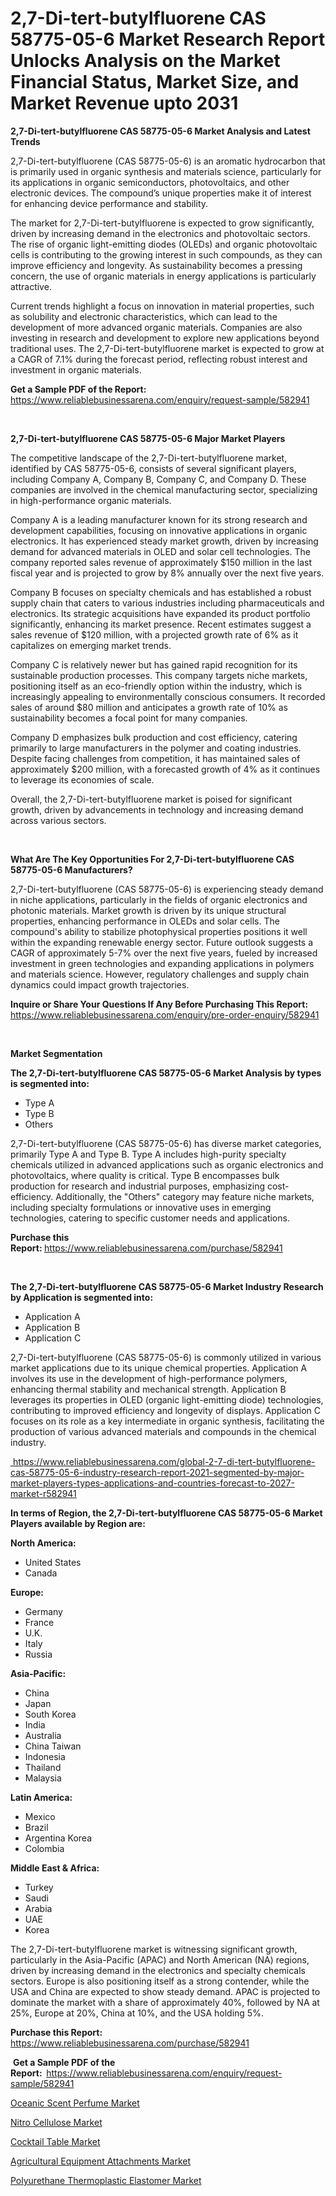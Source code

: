 <p><h1>2,7-Di-tert-butylfluorene CAS 58775-05-6 Market Research Report Unlocks Analysis on the Market Financial Status, Market Size, and Market Revenue upto 2031</h1></p><p><strong>2,7-Di-tert-butylfluorene CAS 58775-05-6 Market Analysis and Latest Trends</strong></p>
<p><p>2,7-Di-tert-butylfluorene (CAS 58775-05-6) is an aromatic hydrocarbon that is primarily used in organic synthesis and materials science, particularly for its applications in organic semiconductors, photovoltaics, and other electronic devices. The compound’s unique properties make it of interest for enhancing device performance and stability.</p><p>The market for 2,7-Di-tert-butylfluorene is expected to grow significantly, driven by increasing demand in the electronics and photovoltaic sectors. The rise of organic light-emitting diodes (OLEDs) and organic photovoltaic cells is contributing to the growing interest in such compounds, as they can improve efficiency and longevity. As sustainability becomes a pressing concern, the use of organic materials in energy applications is particularly attractive.</p><p>Current trends highlight a focus on innovation in material properties, such as solubility and electronic characteristics, which can lead to the development of more advanced organic materials. Companies are also investing in research and development to explore new applications beyond traditional uses. The 2,7-Di-tert-butylfluorene market is expected to grow at a CAGR of 7.1% during the forecast period, reflecting robust interest and investment in organic materials.</p></p>
<p><strong>Get a Sample PDF of the Report:&nbsp;</strong> <a href="https://www.reliablebusinessarena.com/enquiry/request-sample/582941?utm_campaign=1284&utm_medium=2&utm_source=Github&utm_content=ia&utm_term=27092024&utm_id=27-di-tert-butylfluorene-cas-58775-05-6">https://www.reliablebusinessarena.com/enquiry/request-sample/582941</a></p>
<p>&nbsp;</p>
<p><strong>2,7-Di-tert-butylfluorene CAS 58775-05-6 Major Market Players</strong></p>
<p><p>The competitive landscape of the 2,7-Di-tert-butylfluorene market, identified by CAS 58775-05-6, consists of several significant players, including Company A, Company B, Company C, and Company D. These companies are involved in the chemical manufacturing sector, specializing in high-performance organic materials.</p><p>Company A is a leading manufacturer known for its strong research and development capabilities, focusing on innovative applications in organic electronics. It has experienced steady market growth, driven by increasing demand for advanced materials in OLED and solar cell technologies. The company reported sales revenue of approximately $150 million in the last fiscal year and is projected to grow by 8% annually over the next five years.</p><p>Company B focuses on specialty chemicals and has established a robust supply chain that caters to various industries including pharmaceuticals and electronics. Its strategic acquisitions have expanded its product portfolio significantly, enhancing its market presence. Recent estimates suggest a sales revenue of $120 million, with a projected growth rate of 6% as it capitalizes on emerging market trends.</p><p>Company C is relatively newer but has gained rapid recognition for its sustainable production processes. This company targets niche markets, positioning itself as an eco-friendly option within the industry, which is increasingly appealing to environmentally conscious consumers. It recorded sales of around $80 million and anticipates a growth rate of 10% as sustainability becomes a focal point for many companies.</p><p>Company D emphasizes bulk production and cost efficiency, catering primarily to large manufacturers in the polymer and coating industries. Despite facing challenges from competition, it has maintained sales of approximately $200 million, with a forecasted growth of 4% as it continues to leverage its economies of scale.</p><p>Overall, the 2,7-Di-tert-butylfluorene market is poised for significant growth, driven by advancements in technology and increasing demand across various sectors.</p></p>
<p>&nbsp;</p>
<p><strong>What Are The Key Opportunities For 2,7-Di-tert-butylfluorene CAS 58775-05-6 Manufacturers?</strong></p>
<p><p>2,7-Di-tert-butylfluorene (CAS 58775-05-6) is experiencing steady demand in niche applications, particularly in the fields of organic electronics and photonic materials. Market growth is driven by its unique structural properties, enhancing performance in OLEDs and solar cells. The compound's ability to stabilize photophysical properties positions it well within the expanding renewable energy sector. Future outlook suggests a CAGR of approximately 5-7% over the next five years, fueled by increased investment in green technologies and expanding applications in polymers and materials science. However, regulatory challenges and supply chain dynamics could impact growth trajectories.</p></p>
<p><strong>Inquire or Share Your Questions If Any Before Purchasing This Report:</strong> <a href="https://www.reliablebusinessarena.com/enquiry/pre-order-enquiry/582941?utm_campaign=1284&utm_medium=2&utm_source=Github&utm_content=ia&utm_term=27092024&utm_id=27-di-tert-butylfluorene-cas-58775-05-6">https://www.reliablebusinessarena.com/enquiry/pre-order-enquiry/582941</a></p>
<p>&nbsp;</p>
<p><strong>Market Segmentation</strong></p>
<p><strong>The 2,7-Di-tert-butylfluorene CAS 58775-05-6 Market Analysis by types is segmented into:</strong></p>
<p><ul><li>Type A</li><li>Type B</li><li>Others</li></ul></p>
<p><p>2,7-Di-tert-butylfluorene (CAS 58775-05-6) has diverse market categories, primarily Type A and Type B. Type A includes high-purity specialty chemicals utilized in advanced applications such as organic electronics and photovoltaics, where quality is critical. Type B encompasses bulk production for research and industrial purposes, emphasizing cost-efficiency. Additionally, the "Others" category may feature niche markets, including specialty formulations or innovative uses in emerging technologies, catering to specific customer needs and applications.</p></p>
<p><strong>Purchase this Report:&nbsp;</strong><a href="https://www.reliablebusinessarena.com/purchase/582941?utm_campaign=1284&utm_medium=2&utm_source=Github&utm_content=ia&utm_term=27092024&utm_id=27-di-tert-butylfluorene-cas-58775-05-6">https://www.reliablebusinessarena.com/purchase/582941</a></p>
<p>&nbsp;</p>
<p><strong>The 2,7-Di-tert-butylfluorene CAS 58775-05-6 Market Industry Research by Application is segmented into:</strong></p>
<p><ul><li>Application A</li><li>Application B</li><li>Application C</li></ul></p>
<p><p>2,7-Di-tert-butylfluorene (CAS 58775-05-6) is commonly utilized in various market applications due to its unique chemical properties. Application A involves its use in the development of high-performance polymers, enhancing thermal stability and mechanical strength. Application B leverages its properties in OLED (organic light-emitting diode) technologies, contributing to improved efficiency and longevity of displays. Application C focuses on its role as a key intermediate in organic synthesis, facilitating the production of various advanced materials and compounds in the chemical industry.</p></p>
<p><a href="https://www.reliablebusinessarena.com/global-2-7-di-tert-butylfluorene-cas-58775-05-6-industry-research-report-2021-segmented-by-major-market-players-types-applications-and-countries-forecast-to-2027-market-r582941?utm_campaign=1284&utm_medium=2&utm_source=Github&utm_content=ia&utm_term=27092024&utm_id=27-di-tert-butylfluorene-cas-58775-05-6">&nbsp;https://www.reliablebusinessarena.com/global-2-7-di-tert-butylfluorene-cas-58775-05-6-industry-research-report-2021-segmented-by-major-market-players-types-applications-and-countries-forecast-to-2027-market-r582941</a></p>
<p><strong>In terms of Region, the 2,7-Di-tert-butylfluorene CAS 58775-05-6 Market Players available by Region are:</strong></p>
<p>
    <p> <strong> North America: </strong>
        <ul>
            <li>United States</li>
            <li>Canada</li>
        </ul>
        </p> 
    <p> <strong> Europe: </strong>
        <ul>
            <li>Germany</li>
            <li>France</li>
            <li>U.K.</li>
            <li>Italy</li>
            <li>Russia</li>
        </ul>
        </p> 
    <p> <strong> Asia-Pacific: </strong>
        <ul>
            <li>China</li>
            <li>Japan</li>
            <li>South Korea</li>
            <li>India</li>
            <li>Australia</li>
            <li>China Taiwan</li>
            <li>Indonesia</li>
            <li>Thailand</li>
            <li>Malaysia</li>
        </ul>
        </p> 
    <p> <strong> Latin America: </strong>
        <ul>
            <li>Mexico</li>
            <li>Brazil</li>
            <li>Argentina Korea</li>
            <li>Colombia</li>
        </ul>
        </p> 
    <p> <strong> Middle East & Africa: </strong>
        <ul>
            <li>Turkey</li>
            <li>Saudi</li>
            <li>Arabia</li>
            <li>UAE</li>
            <li>Korea</li>
        </ul>
    </p>
    </p>
<p><p>The 2,7-Di-tert-butylfluorene market is witnessing significant growth, particularly in the Asia-Pacific (APAC) and North American (NA) regions, driven by increasing demand in the electronics and specialty chemicals sectors. Europe is also positioning itself as a strong contender, while the USA and China are expected to show steady demand. APAC is projected to dominate the market with a share of approximately 40%, followed by NA at 25%, Europe at 20%, China at 10%, and the USA holding 5%.</p></p>
<p><strong>Purchase this Report: </strong><a href="https://www.reliablebusinessarena.com/purchase/582941?utm_campaign=1284&utm_medium=2&utm_source=Github&utm_content=ia&utm_term=27092024&utm_id=27-di-tert-butylfluorene-cas-58775-05-6">https://www.reliablebusinessarena.com/purchase/582941</a></p>
<p>&nbsp;<strong>Get a Sample PDF of the Report:&nbsp;&nbsp;</strong><a href="https://www.reliablebusinessarena.com/enquiry/request-sample/582941?utm_campaign=1284&utm_medium=2&utm_source=Github&utm_content=ia&utm_term=27092024&utm_id=27-di-tert-butylfluorene-cas-58775-05-6">https://www.reliablebusinessarena.com/enquiry/request-sample/582941</a></p>
<p><strong></strong></p>
<p><p><a href="https://issuu.com/reportprime-2/docs/oceanic-scent-perfume-market-size-2_7ca7e45fd242a0?utm_campaign=1284&utm_medium=2&utm_source=Github&utm_content=ia&utm_term=27092024&utm_id=27-di-tert-butylfluorene-cas-58775-05-6">Oceanic Scent Perfume Market</a></p><p><a href="https://www.linkedin.com/pulse/nitro-cellulose-market-share-size-trends-industry-analysis-report-xpazf?utm_campaign=1284&utm_medium=2&utm_source=Github&utm_content=ia&utm_term=27092024&utm_id=27-di-tert-butylfluorene-cas-58775-05-6">Nitro Cellulose Market</a></p><p><a href="https://github.com/tamvrosiya/Market-Research-Report-List-6/blob/main/cocktail-table-market.md?utm_campaign=1284&utm_medium=2&utm_source=Github&utm_content=ia&utm_term=27092024&utm_id=27-di-tert-butylfluorene-cas-58775-05-6">Cocktail Table Market</a></p><p><a href="https://issuu.com/reportprime-2/docs/agricultural-equipment-attachments-_99e168ad6bdb16?utm_campaign=1284&utm_medium=2&utm_source=Github&utm_content=ia&utm_term=27092024&utm_id=27-di-tert-butylfluorene-cas-58775-05-6">Agricultural Equipment Attachments Market</a></p><p><a href="https://www.linkedin.com/pulse/polyurethane-thermoplastic-elastomer-market-outlook-share-analysis-xng6f?utm_campaign=1284&utm_medium=2&utm_source=Github&utm_content=ia&utm_term=27092024&utm_id=27-di-tert-butylfluorene-cas-58775-05-6">Polyurethane Thermoplastic Elastomer Market</a></p></p>